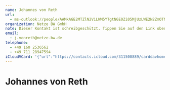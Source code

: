 ```yaml
---
name: Johannes von Reth
url:
  - ms-outlook://people/AAMkAGE2MTZlN2ViLWM5YTgtNGE0Zi05MjUzLWE2N2ZmOTNiNzU1NwBGAAAAAAATi9mlcaWmRrOUSDPipn7pBwDaKeY3E0WlQqDBzbWTDvYeAAAAqKThAADHJuMw62o-TK0TKb6l_TD0AAC4lDHqAAA=?accountKey=8f7e2b1612c1987325fb966238129f30&accountExportedAt=559252279.911066
organization: Netze BW GmbH
note: Dieser Kontakt ist schreibgeschützt. Tippen Sie auf den Link oben\, um
email:
  - j.vonreth@netze-bw.de
telephone:
  - +49 160 2536562
  - +49 711 28947594
iCloudVCard: '{"url":"https://contacts.icloud.com/311500889/carddavhome/card/26D77FD0-EF3B-4B05-B29B-76C1AD2088DB.vcf","etag":"\"kmfha25b\"","data":"BEGIN:VCARD\r\nVERSION:3.0\r\nFN:\r\nN:von Reth;Johannes;;;\r\nUID:25FEC2DA-C5D5-4E8F-B084-FF4D8049F6C0\r\nitem2.X-ABLABEL:Outlook\r\nPRODID:-//Apple Inc.//iOS 11.4.1//EN\r\nREV:2025-04-03T22:17:06Z\r\nURL:ms-outlook://people/AAMkAGE2MTZlN2ViLWM5YTgtNGE0Zi05MjUzLWE2N2ZmOTNiNzU\r\n 1NwBGAAAAAAATi9mlcaWmRrOUSDPipn7pBwDaKeY3E0WlQqDBzbWTDvYeAAAAqKThAADHJuMw62\r\n o-TK0TKb6l_TD0AAC4lDHqAAA=?accountKey=8f7e2b1612c1987325fb966238129f30&acco\r\n untExportedAt=559252279.911066\r\nORG:Netze BW GmbH;\r\nNOTE:Dieser Kontakt ist schreibgeschützt. Tippen Sie auf den Link oben\\, um\r\nEMAIL:j.vonreth@netze-bw.de\r\nTEL:+49 160 2536562\r\nTEL:+49 711 28947594\r\nEND:VCARD"}'
---
```

# Johannes von Reth